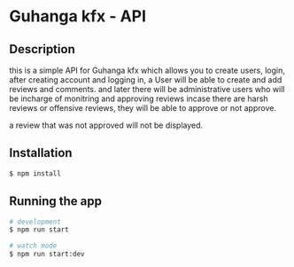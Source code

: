 #  Guhanga kfx - API

## Description

this is a simple API for Guhanga kfx which allows you to create users, login, after creating account and logging in, a User will be able to create and add reviews and comments. and later there will be administrative users who will be incharge of monitring and approving reviews incase there are harsh reviews or offensive reviews, they will be able to approve or not approve.

a review that was not approved will not be displayed.


## Installation

```bash
$ npm install
```

## Running the app

```bash
# development
$ npm run start

# watch mode
$ npm run start:dev
```